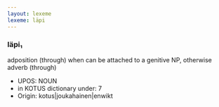 ```yaml
---
layout: lexeme
lexeme: läpi
---
```


###  läpi₁

adposition (through) when can be attached to a genitive NP, otherwise adverb (through)
* UPOS:  NOUN
* in KOTUS dictionary under:  7
* Origin:  kotus|joukahainen|enwikt

